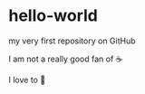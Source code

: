 # hello-world

my very first repository on GitHub

I am not a really good fan of :coffee:

I love to :dancer:

